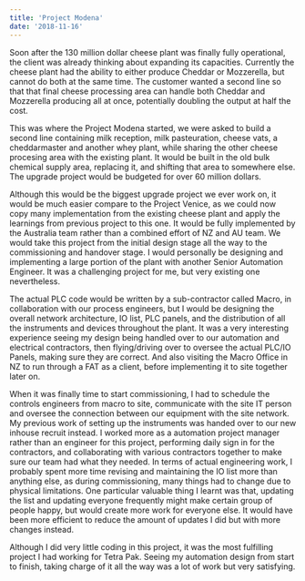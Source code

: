 ```yaml
---
title: 'Project Modena'
date: '2018-11-16'
---
```


Soon after the 130 million dollar cheese plant was finally fully operational, the client was already thinking about expanding its capacities. Currently the cheese plant had the ability to either produce Cheddar or Mozzerella, but cannot do both at the same time. The customer wanted a second line so that that final cheese processing area can handle both Cheddar and Mozzerella producing all at once, potentially doubling the output at half the cost. 


This was where the Project Modena started, we were asked to build a second line containing milk reception, milk pasteuration, cheese vats, a cheddarmaster and another whey plant, while sharing the other cheese procesing area with the existing plant. It would be built in the old bulk chemical supply area, replacing it, and shifting that area to somewhere else. The upgrade project would be budgeted for over 60 million dollars. 


Although this would be the biggest upgrade project we ever work on, it would be much easier compare to the Project Venice, as we could now copy many implementation from the existing cheese plant and apply the learnings from previous project to this one. It would be fully implemented by the Australia team rather than a combined effort of NZ and AU team. We would take this project from the initial design stage all the way to the commissioning and handover stage. I would personally be designing and implementing a large portion of the plant with another Senior Automation Engineer. It was a challenging project for me, but very existing one nevertheless. 


The actual PLC code would be written by a sub-contractor called Macro, in collaboration with our process engineers, but I would be designing the overall network architecture, IO list, PLC panels, and the distribution of all the instruments and devices throughout the plant.
It was a very interesting experience seeing my design being handled over to our automation and electrical contractors, then flying/driving over to oversee the actual PLC/IO Panels, making sure they are correct. And also visiting the Macro Office in NZ to run through a FAT as a client, before implementing it to site together later on. 


When it was finally time to start commissioning, I had to schedule the controls engineers from macro to site, communicate with the site IT person and oversee the connection between our equipment with the site network. My previous work of setting up the instruments was handed over to our new inhouse recruit instead. I worked more as a automation project manager rather than an engineer for this project, performing daily sign in for the contractors, and collaborating with various contractors together to make sure our team had what they needed. In terms of actual engineering work, I probably spent more time revising and maintaining the IO list more than anything else, as during commissioning, many things had to change due to physical limitations. One particular valuable thing I learnt was that, updating the list and updating everyone frequently might make certain group of people happy, but would create more work for everyone else. It would have been more efficient to reduce the amount of updates I did but with more changes instead. 


Although I did very little coding in this project, it was the most fulfilling project I had working for Tetra Pak. Seeing my automation design from start to finish, taking charge of it all the way was a lot of work but very satisfying. 